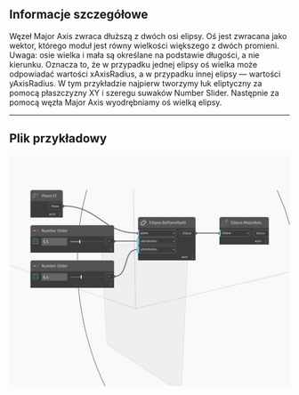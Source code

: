 ## Informacje szczegółowe
Węzeł Major Axis zwraca dłuższą z dwóch osi elipsy. Oś jest zwracana jako wektor, którego moduł jest równy wielkości większego z dwóch promieni. Uwaga: osie wielka i mała są określane na podstawie długości, a nie kierunku. Oznacza to, że w przypadku jednej elipsy oś wielka może odpowiadać wartości xAxisRadius, a w przypadku innej elipsy — wartości yAxisRadius. W tym przykładzie najpierw tworzymy łuk eliptyczny za pomocą płaszczyzny XY i szeregu suwaków Number Slider. Następnie za pomocą węzła Major Axis wyodrębniamy oś wielką elipsy.
___
## Plik przykładowy

![MajorAxis](./Autodesk.DesignScript.Geometry.Ellipse.MajorAxis_img.jpg)

